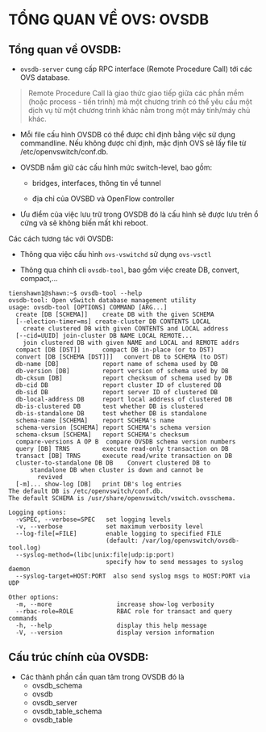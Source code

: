 # TỔNG QUAN VỀ OVS: OVSDB

## Tổng quan về OVSDB:
- ```ovsdb-server``` cung cấp RPC interface (Remote Procedure Call) tới các OVS database.

> Remote Procedure Call là giao thức giao tiếp giữa các phần mềm (hoặc process - tiến trình) mà một chương trình có thể yêu cầu một dịch vụ từ một chương trình khác nằm trong một máy tính/máy chủ khác.

- Mỗi file cấu hình OVSDB có thể được chỉ định bằng việc sử dụng commandline. Nếu không được chỉ định, mặc định OVS sẽ lấy file từ /etc/openvswitch/conf.db.

- OVSDB nắm giữ các cấu hình mức switch-level, bao gồm:
  - bridges, interfaces, thông tin về tunnel

  - địa chỉ của OVSBD và OpenFlow controller

- Ưu điểm của việc lưu trữ trong OVSDB đó là cấu hình sẽ được lưu trên ổ cứng và sẽ không biến mất khi reboot.

Các cách tương tác với OVSDB:

- Thông qua việc cấu hình ```ovs-vswitchd``` sử dụng ```ovs-vsctl```

- Thông qua chính cli ```ovsdb-tool```, bao gồm việc create DB, convert, compact,...

```
tienshawn1@shawn:~$ ovsdb-tool --help
ovsdb-tool: Open vSwitch database management utility
usage: ovsdb-tool [OPTIONS] COMMAND [ARG...]
  create [DB [SCHEMA]]    create DB with the given SCHEMA
  [--election-timer=ms] create-cluster DB CONTENTS LOCAL
    create clustered DB with given CONTENTS and LOCAL address
  [--cid=UUID] join-cluster DB NAME LOCAL REMOTE...
    join clustered DB with given NAME and LOCAL and REMOTE addrs
  compact [DB [DST]]      compact DB in-place (or to DST)
  convert [DB [SCHEMA [DST]]]   convert DB to SCHEMA (to DST)
  db-name [DB]            report name of schema used by DB
  db-version [DB]         report version of schema used by DB
  db-cksum [DB]           report checksum of schema used by DB
  db-cid DB               report cluster ID of clustered DB
  db-sid DB               report server ID of clustered DB
  db-local-address DB     report local address of clustered DB
  db-is-clustered DB      test whether DB is clustered
  db-is-standalone DB     test whether DB is standalone
  schema-name [SCHEMA]    report SCHEMA's name
  schema-version [SCHEMA] report SCHEMA's schema version
  schema-cksum [SCHEMA]   report SCHEMA's checksum
  compare-versions A OP B  compare OVSDB schema version numbers
  query [DB] TRNS         execute read-only transaction on DB
  transact [DB] TRNS      execute read/write transaction on DB
  cluster-to-standalone DB DB    Convert clustered DB to
      standalone DB when cluster is down and cannot be
        revived
  [-m]... show-log [DB]   print DB's log entries
The default DB is /etc/openvswitch/conf.db.
The default SCHEMA is /usr/share/openvswitch/vswitch.ovsschema.

Logging options:
  -vSPEC, --verbose=SPEC   set logging levels
  -v, --verbose            set maximum verbosity level
  --log-file[=FILE]        enable logging to specified FILE
                           (default: /var/log/openvswitch/ovsdb-tool.log)
  --syslog-method=(libc|unix:file|udp:ip:port)
                           specify how to send messages to syslog daemon
  --syslog-target=HOST:PORT  also send syslog msgs to HOST:PORT via UDP

Other options:
  -m, --more                  increase show-log verbosity
  --rbac-role=ROLE            RBAC role for transact and query commands
  -h, --help                  display this help message
  -V, --version               display version information
```


## Cấu trúc chính của OVSDB:

- Các thành phần cần quan tâm trong OVSDB đó là
  - ovsdb_schema
  - ovsdb
  - ovsdb_server
  - ovsdb_table_schema
  - ovsdb_table